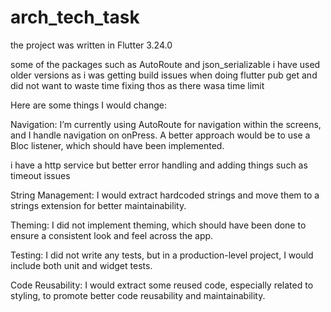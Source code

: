 # arch_tech_task

the project was written in Flutter 3.24.0 

some of the packages such as AutoRoute and json_serializable i have used older versions as i was getting build issues when doing flutter pub get and did not want to waste time fixing thos as there wasa  time limit

Here are some things I would change:

Navigation: I’m currently using AutoRoute for navigation within the screens, and I handle navigation on onPress. A better approach would be to use a Bloc listener, which should have been implemented.


i have a http service but better error handling and adding things such as timeout issues

String Management: I would extract hardcoded strings and move them to a strings extension for better maintainability.

Theming: I did not implement theming, which should have been done to ensure a consistent look and feel across the app.

Testing: I did not write any tests, but in a production-level project, I would include both unit and widget tests.

Code Reusability: I would extract some reused code, especially related to styling, to promote better code reusability and maintainability.
